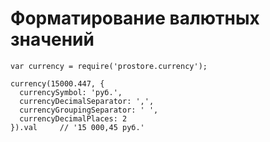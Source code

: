 # Форматирование валютных значений

```
var currency = require('prostore.currency');

currency(15000.447, {
  currencySymbol: 'руб.',
  currencyDecimalSeparator: ',',
  currencyGroupingSeparator: ' ',
  currencyDecimalPlaces: 2
}).val     // '15 000,45 руб.'
```
